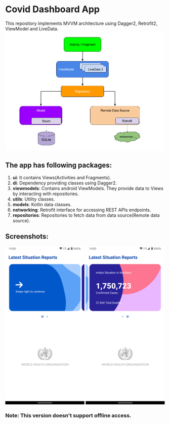 # Covid Dashboard App
This repository implements MVVM architecture using Dagger2, Retrofit2, ViewModel and LiveData.
![architecture](images/final-architecture.png)

## The app has following packages:
1. **ui**: It contains Views(Activities and Fragments).
2. **di**: Dependency providing classes using Dagger2.
3. **viewmodels**: Contains android ViewModels. They provide data to Views by interacting with repositories.
4. **utils**: Utility classes.
5. **models**: Kotlin data classes.
6. **networking**: Retrofit interface for accessing REST APIs endpoints.
7. **repositories**: Repositories to fetch data from data source(Remote data source).


## Screenshots:
<p align="center">
  <img src="images/card_1.png" width="250">
  <img src="images/card_2.png" width="250">
</p>

### Note: This version doesn't support offline access.